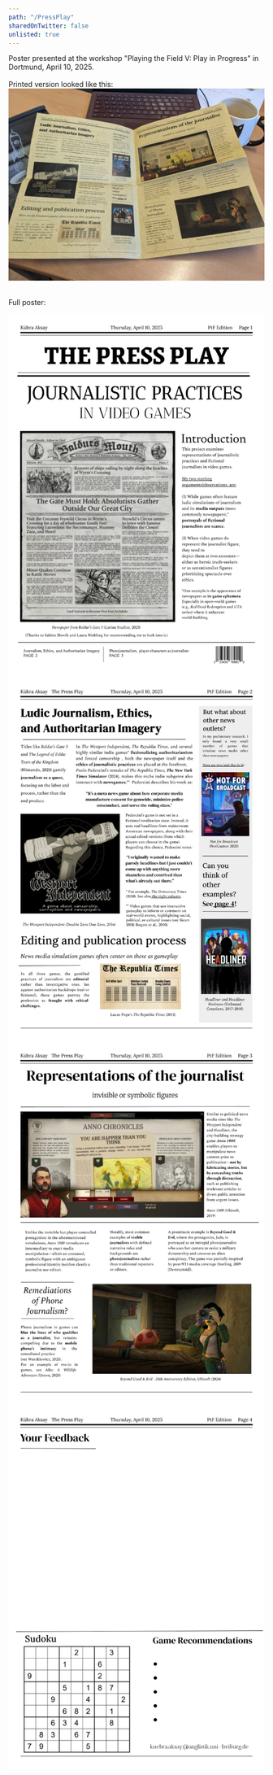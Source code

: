 ```yaml
---
path: "/PressPlay"
sharedOnTwitter: false
unlisted: true
---
```

Poster presented at the workshop "Playing the Field V: Play in Progress" in Dortmund, April 10, 2025.  \
 \
Printed version looked like this:
![Photo of the printed newspaper](./print-newspaper.jpg)

  \
Full poster:

![Newspaper page 1](./Newspaper-1.png)
![Newspaper page 2](./Newspaper-2.png)
![Newspaper page 3](./Newspaper-3.png)
![Newspaper page 4](./Newspaper-4.png)
